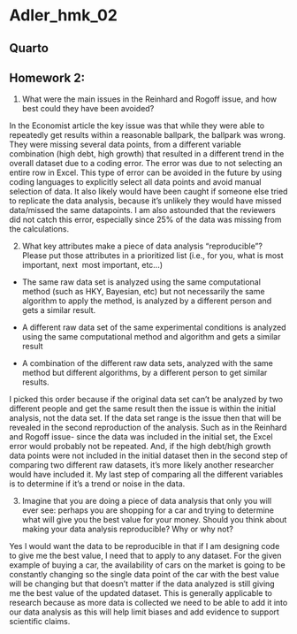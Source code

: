 # Adler_hmk_02

## Quarto

## Homework 2:  

1.  What were the main issues in the Reinhard and Rogoff issue, and how
    best could they have been avoided?

In the Economist article the key issue was that while they were able to
repeatedly get results within a reasonable ballpark, the ballpark was
wrong. They were missing several data points, from a different variable
combination (high debt, high growth) that resulted in a different trend
in the overall dataset due to a coding error. The error was due to not
selecting an entire row in Excel. This type of error can be avoided in
the future by using coding languages to explicitly select all data
points and avoid manual selection of data. It also likely would have
been caught if someone else tried to replicate the data analysis,
because it’s unlikely they would have missed data/missed the same
datapoints. I am also astounded that the reviewers did not catch this
error, especially since 25% of the data was missing from the
calculations.

2.  What key attributes make a piece of data analysis “reproducible”?
    Please put those attributes in a prioritized list (i.e., for you,
    what is most important, next  most important, etc...)

- The same raw data set is analyzed using the same computational method
  (such as HKY, Bayesian, etc) but not necessarily the same algorithm to
  apply the method, is analyzed by a different person and gets a similar
  result.

- A different raw data set of the same experimental conditions is
  analyzed using the same computational method and algorithm and gets a
  similar result

- A combination of the different raw data sets, analyzed with the same
  method but different algorithms, by a different person to get similar
  results. 

I picked this order because if the original data set can’t be analyzed
by two different people and get the same result then the issue is within
the initial analysis, not the data set. If the data set range is the
issue then that will be revealed in the second reproduction of the
analysis. Such as in the Reinhard and Rogoff issue- since the data was
included in the initial set, the Excel error would probably not be
repeated. And, if the high debt/high growth data points were not
included in the initial dataset then in the second step of comparing two
different raw datasets, it’s more likely another researcher would have
included it. My last step of comparing all the different variables is to
determine if it’s a trend or noise in the data. 

3.  Imagine that you are doing a piece of data analysis that only you
    will ever see: perhaps you are shopping for a car and trying to
    determine what will give you the best value for your money. Should
    you think about making your data analysis reproducible? Why or why
    not?

Yes I would want the data to be reproducible in that if I am designing
code to give me the best value, I need that to apply to any dataset. For
the given example of buying a car, the availability of cars on the
market is going to be constantly changing so the single data point of
the car with the best value will be changing but that doesn’t matter if
the data analyzed is still giving me the best value of the updated
dataset. This is generally applicable to research because as more data
is collected we need to be able to add it into our data analysis as this
will help limit biases and add evidence to support scientific claims.

